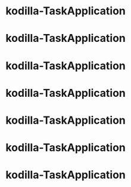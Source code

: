 # kodilla-TaskApplication
# kodilla-TaskApplication
# kodilla-TaskApplication
# kodilla-TaskApplication
# kodilla-TaskApplication
# kodilla-TaskApplication
# kodilla-TaskApplication
